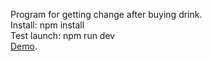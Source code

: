 Program for getting change after buying drink.  
Install: npm install  
Test launch: npm run dev  
[Demo](https://aleksandras-sivkovas.github.io/drinks-machine-app/ "Drinks machine").
